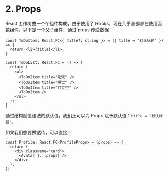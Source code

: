 # 2. Props

React 工作树由一个个组件构成，由于使用了 Hooks，现在几乎全部都在使用函数组件，以下是一个父子组件，通过 props 传递数据：

```tsx
const ToDoItem: React.FC<{ title?: string }> = ({ title = "默认标题" }) => {
  return <li>{title}</li>;
}

const ToDoList: React.FC = () => {
  return (
    <ul>
      <ToDoItem title="吃饭" />
      <ToDoItem title="睡觉" />
      <ToDoItem title="打豆豆" />
      <ToDoItem />
    </ul>
  );
}
```

通过结构赋值语法的默认值，我们还可以为 Props 赋予默认值：`title = "默认标题"`。

如果我们想要做透传，可以直接：

```tsx
const Profile: React.FC<ProfileProps> = (props) => {
  return (
    <div className="card">
      <Avatar {...props} />
    </div>
  );
};
```
